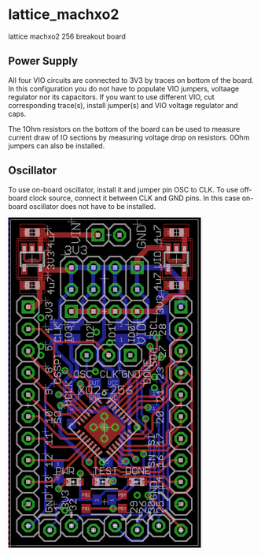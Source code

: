 # lattice_machxo2
lattice machxo2 256 breakout board

## Power Supply
All four VIO circuits are connected to 3V3 by traces on bottom of the board. 
In this configuration you do not have to populate VIO jumpers, voltaage regulator nor its capacitors.
If you want to use different VIO, cut corresponding trace(s), install jumper(s) and 
VIO voltage regulator and caps.

The 1Ohm resistors on the bottom of the board can be used to measure current draw of IO sections by 
measuring voltage drop on resistors. 0Ohm jumpers can also be installed.

## Oscillator
To use on-board oscillator, install it and jumper pin OSC to CLK.
To use off-board clock source, connect it between CLK and GND pins. 
In this case on-board oscillator does not have to be installed.

![pcb](lattice_machxo2_breakout_v2.png)

